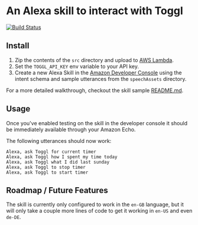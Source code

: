 # An Alexa skill to interact with Toggl

[![Build Status](https://travis-ci.org/StudioLE/AlexaTogglSkill.svg?branch=master)](https://travis-ci.org/StudioLE/AlexaTogglSkill)

## Install

1.  Zip the contents of the `src` directory and upload to [AWS Lambda](console.aws.amazon.com/lambda/home).
2.  Set the `TOGGL_API_KEY` env variable to your API key.
3.  Create a new Alexa Skill in the [Amazon Developer Console](https://developer.amazon.com/edw/home.html#/skill/create/) using the intent schema and sample utterances from the `speechAssets` directory.

For a more detailed walkthrough, checkout the skill sample
[README.md](https://github.com/alexa/skill-sample-nodejs-fact/blob/master/README.md).

## Usage

Once you've enabled testing on the skill in the developer console it should be immediately available through your Amazon Echo.

The following utterances should now work:
```
Alexa, ask Toggl for current timer
Alexa, ask Toggl how I spent my time today
Alexa, ask Toggl what I did last sunday
Alexa, ask Toggl to stop timer
Alexa, ask Toggl to start timer
```

## Roadmap / Future Features

The skill is currently only configured to work in the `en-GB` language, but it will only take a couple more lines of code to get it working in `en-US` and even `de-DE`. 